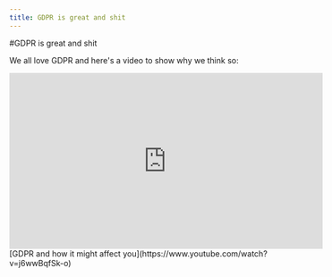 ```yaml
---
title: GDPR is great and shit
---
```


#GDPR is great and shit

We all love GDPR and here's a video to show why we think so:

<iframe width="560" height="315" src="https://www.youtube.com/embed/j6wwBqfSk-o" frameborder="0" allow="autoplay; encrypted-media" allowfullscreen></iframe>
[GDPR and how it might affect you](https://www.youtube.com/watch?v=j6wwBqfSk-o)
